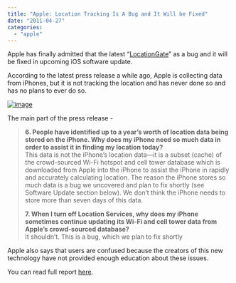 ```yaml
---
title: "Apple: Location Tracking Is A Bug and It Will be Fixed"
date: "2011-04-27"
categories: 
  - "apple"
---
```


Apple has finally admitted that the latest “[LocationGate](http://www.cosmogeek.info/2011/04/your-iphone-secretly-records-your.html)” as a bug and it will be fixed in upcoming iOS software update.

According to the latest press release a while ago, Apple is collecting data from iPhones, but it is not tracking the location and has never done so and has no plans to ever do so.

[![image](http://lh3.ggpht.com/_40bmzDo_mBs/Tbgen5ODdhI/AAAAAAAAB8w/5t-HIGSAecY/image_thumb%5B2%5D.png?imgmax=800 "image")](http://lh5.ggpht.com/_40bmzDo_mBs/TbgemtiSwdI/AAAAAAAAB8s/QowBE6QjPvU/s1600-h/image%5B4%5D.png)

The main part of the press release -

> **6\. People have identified up to a year’s worth of location data being stored on the iPhone. Why does my iPhone need so much data in order to assist it in finding my location today?**  
> This data is not the iPhone’s location data—it is a subset (cache) of the crowd-sourced Wi-Fi hotspot and cell tower database which is downloaded from Apple into the iPhone to assist the iPhone in rapidly and accurately calculating location. The reason the iPhone stores so much data is a bug we uncovered and plan to fix shortly (see Software Update section below). We don’t think the iPhone needs to store more than seven days of this data.
> 
> **7\. When I turn off Location Services, why does my iPhone sometimes continue updating its Wi-Fi and cell tower data from Apple’s crowd-sourced database?**  
> It shouldn’t. This is a bug, which we plan to fix shortly

Apple also says that users are confused because the creators of this new technology have not provided enough education about these issues.

You can read full report [here](http://www.apple.com/pr/library/2011/04/27location_qa.html).
